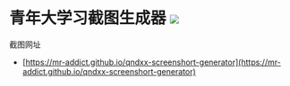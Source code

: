 <h1>青年大学习截图生成器 <img src="https://github.com/MR-Addict/qndxx-screenshort-generator/actions/workflows/pages.yml/badge.svg"/></h1>

截图网址

- [https://mr-addict.github.io/qndxx-screenshort-generator](https://mr-addict.github.io/qndxx-screenshort-generator)